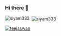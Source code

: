 ### Hi there 👋

<!--
**siyam333/siyam333** is a ✨ _special_ ✨ repository because its `README.md` (this file) appears on your GitHub profile.

Here are some ideas to get you started:

- 🔭 I’m currently working on ...
- 🌱 I’m currently learning ...
- 👯 I’m looking to collaborate on ...
- 🤔 I’m looking for help with ...
- 💬 Ask me about ...
- 📫 How to reach me: ...
- 😄 Pronouns: ...
- ⚡ Fun fact: ...
-->
<p><img align="left" src="https://github-readme-stats.vercel.app/api/top-langs?username=siyam333&show_icons=true&locale=en&layout=compact" alt="siyam333" /></p>
<p>&nbsp;<img align="center" src="https://github-readme-stats.vercel.app/api?username=siyam333&show_icons=true&locale=en" alt="siyam333" /></p>
<a href="https://github.com/ryo-ma/github-profile-trophy"><img src="https://github-profile-trophy.vercel.app/?username=siyam333" alt="teejaswan" /></a>
